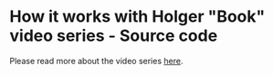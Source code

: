 # How it works with Holger "Book" video series - Source code

Please read more about the video series [here](https://www.holgerscode.com/blog/2024/01/03/new-how-it-works-with-holger-soon/).
